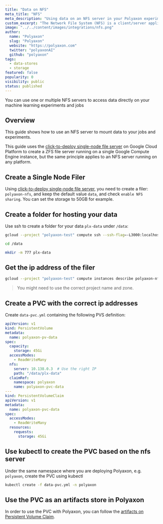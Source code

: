 ```yaml
---
title: "Data on NFS"
meta_title: "NFS"
meta_description: "Using data on an NFS server in your Polyaxon experiments and jobs. Polyaxon allows users to connect to one or multiple NFS servers to access data directly on your machine learning experiments and jobs."
custom_excerpt: "The Network File System (NFS) is a client/server application that lets a computer user view and optionally store and update files on a remote computer as though they were on the user's own computer."
image: "../../content/images/integrations/nfs.png"
author:
  name: "Polyaxon"
  slug: "Polyaxon"
  website: "https://polyaxon.com"
  twitter: "polyaxonAI"
  github: "polyaxon"
tags: 
  - data-stores
  - storage
featured: false
popularity: 0
visibility: public
status: published
---
```


You can use one or multiple  NFS servers to access data directly on your machine learning experiments and jobs

## Overview

This guide shows how to use an NFS server to mount data to your jobs and experiments. 

This guide uses the [click-to-deploy single-node file server](https://console.cloud.google.com/marketplace/details/click-to-deploy-images/singlefs) 
on Google Cloud Platform to create a ZFS file server running on a single Google Compute Engine instance, but the same principle applies to an NFS server running on any platform. 

## Create a Single Node Filer

Using [click-to-deploy single-node file server](https://console.cloud.google.com/marketplace/details/click-to-deploy-images/singlefs), 
you need to create a filer: `polyaxon-nfs`, and keep the default value `data`, and check `enable NFS sharing`. You can set the storage to 50GB for example.


## Create a folder for hosting your data

Use ssh to create a folder for your data `plx-data` under `/data`:

```bash
gcloud --project "polyaxon-test" compute ssh --ssh-flag=-L3000:localhost:3000 --zone=us-central1-b polyaxon-nfs-vm
```
```bash
cd /data
```
```bash
mkdir -m 777 plx-data
```

## Get the ip address of the filer

```bash
gcloud --project "polyaxon-test" compute instances describe polyaxon-nfs-vm --zone=us-central1-b --format='value(networkInterfaces[0].networkIP)'
```

> You might need to use the correct project name and zone.

## Create a PVC with the correct ip addresses

Create `data-pvc.yml` containing the following PVS definition:

```yaml
apiVersion: v1
kind: PersistentVolume
metadata:
  name: polyaxon-pv-data
spec:
  capacity:
    storage: 45Gi
  accessModes:
    - ReadWriteMany
  nfs:
    server: 10.138.0.3  # Use the right IP
    path: "/data/plx-data"
  claimRef:
    namespace: polyaxon
    name: polyaxon-pvc-data
---
kind: PersistentVolumeClaim
apiVersion: v1
metadata:
  name: polyaxon-pvc-data
spec:
  accessModes:
    - ReadWriteMany
  resources:
    requests:
      storage: 45Gi
```

## Use kubectl to create the PVC based on the nfs server

Under the same namespace where you are deploying Polyaxon, e.g. `polyaxon`, create the PVC using kubectl

```bash
kubectl create -f data-pvc.yml -n polyaxon
```

## Use the PVC as an artifacts store in Polyaxon

In order to use the PVC with Polyaxon, you can follow the [artifacts on Persistent Volume Claim](/integrations/data-on-pvc/).
